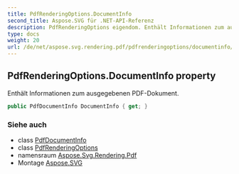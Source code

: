```yaml
---
title: PdfRenderingOptions.DocumentInfo
second_title: Aspose.SVG für .NET-API-Referenz
description: PdfRenderingOptions eigendom. Enthält Informationen zum ausgegebenen PDFDokument.
type: docs
weight: 20
url: /de/net/aspose.svg.rendering.pdf/pdfrenderingoptions/documentinfo/
---
```

## PdfRenderingOptions.DocumentInfo property

Enthält Informationen zum ausgegebenen PDF-Dokument.

```csharp
public PdfDocumentInfo DocumentInfo { get; }
```

### Siehe auch

* class [PdfDocumentInfo](../../pdfdocumentinfo/)
* class [PdfRenderingOptions](../)
* namensraum [Aspose.Svg.Rendering.Pdf](../../pdfrenderingoptions/)
* Montage [Aspose.SVG](../../../)


